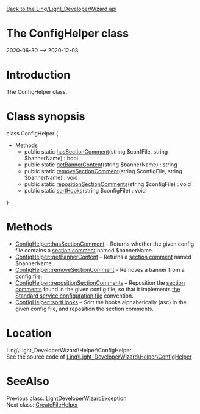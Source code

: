 [Back to the Ling/Light_DeveloperWizard api](https://github.com/lingtalfi/Light_DeveloperWizard/blob/master/doc/api/Ling/Light_DeveloperWizard.md)



The ConfigHelper class
================
2020-06-30 --> 2020-12-08






Introduction
============

The ConfigHelper class.



Class synopsis
==============


class <span class="pl-k">ConfigHelper</span>  {

- Methods
    - public static [hasSectionComment](https://github.com/lingtalfi/Light_DeveloperWizard/blob/master/doc/api/Ling/Light_DeveloperWizard/Helper/ConfigHelper/hasSectionComment.md)(string $confFile, string $bannerName) : bool
    - public static [getBannerContent](https://github.com/lingtalfi/Light_DeveloperWizard/blob/master/doc/api/Ling/Light_DeveloperWizard/Helper/ConfigHelper/getBannerContent.md)(string $bannerName) : string
    - public static [removeSectionComment](https://github.com/lingtalfi/Light_DeveloperWizard/blob/master/doc/api/Ling/Light_DeveloperWizard/Helper/ConfigHelper/removeSectionComment.md)(string $configFile, string $bannerName) : void
    - public static [repositionSectionComments](https://github.com/lingtalfi/Light_DeveloperWizard/blob/master/doc/api/Ling/Light_DeveloperWizard/Helper/ConfigHelper/repositionSectionComments.md)(string $configFile) : void
    - public static [sortHooks](https://github.com/lingtalfi/Light_DeveloperWizard/blob/master/doc/api/Ling/Light_DeveloperWizard/Helper/ConfigHelper/sortHooks.md)(string $configFile) : void

}






Methods
==============

- [ConfigHelper::hasSectionComment](https://github.com/lingtalfi/Light_DeveloperWizard/blob/master/doc/api/Ling/Light_DeveloperWizard/Helper/ConfigHelper/hasSectionComment.md) &ndash; Returns whether the given config file contains a [section comment](https://github.com/lingtalfi/TheBar/blob/master/discussions/section-comment.md) named $bannerName.
- [ConfigHelper::getBannerContent](https://github.com/lingtalfi/Light_DeveloperWizard/blob/master/doc/api/Ling/Light_DeveloperWizard/Helper/ConfigHelper/getBannerContent.md) &ndash; Returns a [section comment](https://github.com/lingtalfi/TheBar/blob/master/discussions/section-comment.md) named $bannerName.
- [ConfigHelper::removeSectionComment](https://github.com/lingtalfi/Light_DeveloperWizard/blob/master/doc/api/Ling/Light_DeveloperWizard/Helper/ConfigHelper/removeSectionComment.md) &ndash; Removes a banner from a config file.
- [ConfigHelper::repositionSectionComments](https://github.com/lingtalfi/Light_DeveloperWizard/blob/master/doc/api/Ling/Light_DeveloperWizard/Helper/ConfigHelper/repositionSectionComments.md) &ndash; Reposition the [section comments](https://github.com/lingtalfi/TheBar/blob/master/discussions/section-comment.md) found in the given config file, so that it implements [the Standard service configuration file](https://github.com/lingtalfi/Light_DeveloperWizard/blob/master/doc/pages/conventions.md#standard-service-configuration-file) convention.
- [ConfigHelper::sortHooks](https://github.com/lingtalfi/Light_DeveloperWizard/blob/master/doc/api/Ling/Light_DeveloperWizard/Helper/ConfigHelper/sortHooks.md) &ndash; Sort the hooks alphabetically (asc) in the given config file, and reposition the section comments.





Location
=============
Ling\Light_DeveloperWizard\Helper\ConfigHelper<br>
See the source code of [Ling\Light_DeveloperWizard\Helper\ConfigHelper](https://github.com/lingtalfi/Light_DeveloperWizard/blob/master/Helper/ConfigHelper.php)



SeeAlso
==============
Previous class: [LightDeveloperWizardException](https://github.com/lingtalfi/Light_DeveloperWizard/blob/master/doc/api/Ling/Light_DeveloperWizard/Exception/LightDeveloperWizardException.md)<br>Next class: [CreateFileHelper](https://github.com/lingtalfi/Light_DeveloperWizard/blob/master/doc/api/Ling/Light_DeveloperWizard/Helper/CreateFileHelper.md)<br>
